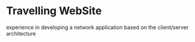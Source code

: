 # Travelling WebSite
experience in developing a network application based on  the client/server architecture
